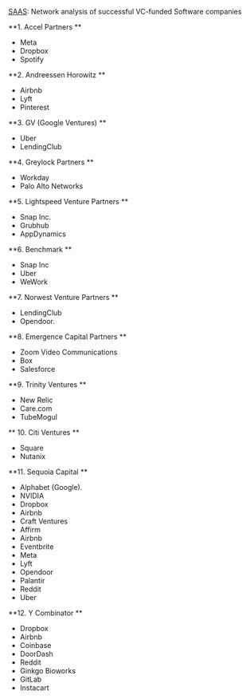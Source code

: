  [SAAS](https://huggingface.co/spaces/LeonceNsh/venture-winners): Network analysis of successful VC-funded Software companies

**1. Accel Partners
**
- Meta 
- Dropbox
- Spotify

**2. Andreessen Horowitz
**
- Airbnb 
- Lyft 
- Pinterest 

**3. GV (Google Ventures)
**
- Uber 
- LendingClub 

**4. Greylock Partners
**
- Workday 
- Palo Alto Networks 

**5. Lightspeed Venture Partners
**
- Snap Inc.
- Grubhub 
- AppDynamics 

**6. Benchmark
**
- Snap Inc
- Uber 
- WeWork 

**7. Norwest Venture Partners
**
- LendingClub 
- Opendoor.

**8. Emergence Capital Partners
**
- Zoom Video Communications
- Box 
- Salesforce

**9. Trinity Ventures
**
- New Relic
- Care.com 
- TubeMogul

** 10. Citi Ventures
**
- Square 
- Nutanix

**11. Sequoia Capital
**
- Alphabet (Google).
- NVIDIA 
- Dropbox 
- Airbnb   
- Craft Ventures
- Affirm
- Airbnb
- Eventbrite
- Meta
- Lyft
- Opendoor
- Palantir
- Reddit
- Uber

**12. Y Combinator
**
-  Dropbox
- Airbnb
- Coinbase
- DoorDash
- Reddit 
- Ginkgo Bioworks
- GitLab
- Instacart 

